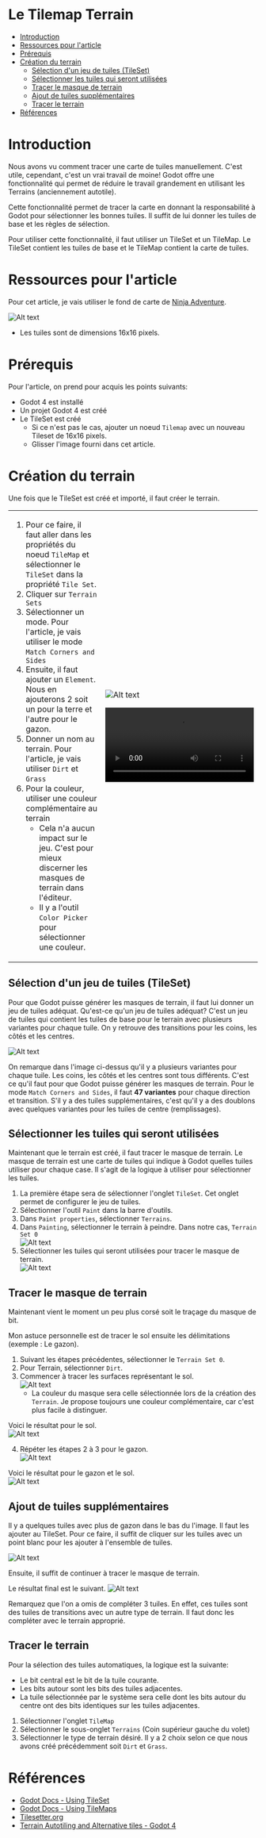# Le Tilemap Terrain <!-- omit in toc -->

- [Introduction](#introduction)
- [Ressources pour l'article](#ressources-pour-larticle)
- [Prérequis](#prérequis)
- [Création du terrain](#création-du-terrain)
  - [Sélection d'un jeu de tuiles (TileSet)](#sélection-dun-jeu-de-tuiles-tileset)
  - [Sélectionner les tuiles qui seront utilisées](#sélectionner-les-tuiles-qui-seront-utilisées)
  - [Tracer le masque de terrain](#tracer-le-masque-de-terrain)
  - [Ajout de tuiles supplémentaires](#ajout-de-tuiles-supplémentaires)
  - [Tracer le terrain](#tracer-le-terrain)
- [Références](#références)


# Introduction
Nous avons vu comment tracer une carte de tuiles manuellement. C'est utile, cependant, c'est un vrai travail de moine! Godot offre une fonctionnalité qui permet de réduire le travail grandement en utilisant les Terrains (anciennement autotile).

Cette fonctionnalité permet de tracer la carte en donnant la responsabilité à Godot pour sélectionner les bonnes tuiles. Il suffit de lui donner les tuiles de base et les règles de sélection.

Pour utiliser cette fonctionnalité, il faut utiliser un TileSet et un TileMap. Le TileSet contient les tuiles de base et le TileMap contient la carte de tuiles.

# Ressources pour l'article
Pour cet article, je vais utiliser le fond de carte de [Ninja Adventure](https://pixel-boy.itch.io/ninja-adventure-asset-pack).

![Alt text](assets/TilesetFloor.png)
- Les tuiles sont de dimensions 16x16 pixels.

# Prérequis
Pour l'article, on prend pour acquis les points suivants:
- Godot 4 est installé
- Un projet Godot 4 est créé
- Le TileSet est créé
  - Si ce n'est pas le cas, ajouter un noeud `Tilemap` avec un nouveau Tileset de 16x16 pixels.
  - Glisser l'image fourni dans cet article.

# Création du terrain
Une fois que le TileSet est créé et importé, il faut créer le terrain.

<table>
<tr><td>

1. Pour ce faire, il faut aller dans les propriétés du noeud `TileMap` et sélectionner le `TileSet` dans la propriété `Tile Set`. 
2. Cliquer sur `Terrain Sets`
3. Sélectionner un mode. Pour l'article, je vais utiliser le mode `Match Corners and Sides`
4. Ensuite, il faut ajouter un `Element`. Nous en ajouterons 2 soit un pour la terre et l'autre pour le gazon.
5. Donner un nom au terrain. Pour l'article, je vais utiliser `Dirt` et `Grass`
6. Pour la couleur, utiliser une couleur complémentaire au terrain
   - Cela n'a aucun impact sur le jeu. C'est pour mieux discerner les masques de terrain dans l'éditeur.
   - Il y a l'outil `Color Picker` pour sélectionner une couleur.

</td><td>

![Alt text](assets/tilset_add_terrains.gif)

<video src="assets/tileset_select_color.mp4" controls title="Title"></video>

</td></tr>
</table>

## Sélection d'un jeu de tuiles (TileSet)
Pour que Godot puisse générer les masques de terrain, il faut lui donner un jeu de tuiles adéquat. Qu'est-ce qu'un jeu de tuiles adéquat? C'est un jeu de tuiles qui contient les tuiles de base pour le terrain avec plusieurs variantes pour chaque tuile. On y retrouve des transitions pour les coins, les côtés et les centres.

![Alt text](assets/ninja_dark_grass.png)

On remarque dans l'image ci-dessus qu'il y a plusieurs variantes pour chaque tuile. Les coins, les côtés et les centres sont tous différents. C'est ce qu'il faut pour que Godot puisse générer les masques de terrain. Pour le mode `Match Corners and Sides`, il faut **47 variantes** pour chaque direction et transition. S'il y a des tuiles supplémentaires, c'est qu'il y a des doublons avec quelques variantes pour les tuiles de centre (remplissages).

## Sélectionner les tuiles qui seront utilisées
Maintenant que le terrain est créé, il faut tracer le masque de terrain. Le masque de terrain est une carte de tuiles qui indique à Godot quelles tuiles utiliser pour chaque case. Il s'agit de la logique à utiliser pour sélectionner les tuiles.

1. La première étape sera de sélectionner l'onglet `TileSet`. Cet onglet permet de configurer le jeu de tuiles.
2. Sélectionner l'outil `Paint` dans la barre d'outils.
3. Dans `Paint properties`, sélectionner `Terrains`.
4. Dans `Painting`, sélectionner le terrain à peindre. Dans notre cas, `Terrain Set 0` <br/> 
![Alt text](assets/Tilet_paint_properties.png)
5. Sélectionner les tuiles qui seront utilisées pour tracer le masque de terrain. <br /> ![Alt text](assets/tileset_paint_select.gif)

## Tracer le masque de terrain
Maintenant vient le moment un peu plus corsé soit le traçage du masque de bit.

Mon astuce personnelle est de tracer le sol ensuite les délimitations (exemple : Le gazon).

1. Suivant les étapes précédentes, sélectionner le `Terrain Set 0`.
2. Pour Terrain, sélectionner `Dirt`.
3. Commencer à tracer les surfaces représentant le sol. <br /> ![Alt text](assets/tileset_paint_dirt.gif)
   - La couleur du masque sera celle sélectionnée lors de la création des `Terrain`. Je propose toujours une couleur complémentaire, car c'est plus facile à distinguer.

Voici le résultat pour le sol. <br />
![Alt text](assets/tileset_paint_dirt_done.png)

4. Répéter les étapes 2 à 3 pour le gazon. <br/>
![Alt text](assets/tileset_paint_grass.gif)

Voici le résultat pour le gazon et le sol. <br />
![Alt text](assets/tileset_grass_done.png)

## Ajout de tuiles supplémentaires
Il y a quelques tuiles avec plus de gazon dans le bas du l'image. Il faut les ajouter au TileSet. Pour ce faire, il suffit de cliquer sur les tuiles avec un point blanc pour les ajouter à l'ensemble de tuiles.

![Alt text](assets/tileset_paint_grass_add.gif)

Ensuite, il suffit de continuer à tracer le masque de terrain.

Le résultat final est le suivant.
![Alt text](assets/tileset_paint_grass_extra_done.png)

Remarquez que l'on a omis de compléter 3 tuiles. En effet, ces tuiles sont des tuiles de transitions avec un autre type de terrain. Il faut donc les compléter avec le terrain approprié.

## Tracer le terrain

Pour la sélection des tuiles automatiques, la logique est la suivante:
- Le bit central est le bit de la tuile courante.
- Les bits autour sont les bits des tuiles adjacentes.
- La tuile sélectionnée par le système sera celle dont les bits autour du centre ont des bits identiques sur les tuiles adjacentes.

1. Sélectionner l'onglet `TileMap`
2. Sélectionner le sous-onglet `Terrains` (Coin supérieur gauche du volet)
3. Sélectionner le type de terrain désiré. Il y a 2 choix selon ce que nous avons créé précédemment soit `Dirt` et `Grass`.


# Références
- [Godot Docs - Using TileSet](https://docs.godotengine.org/en/stable/tutorials/2d/using_tilesets.html#doc-using-tilesets)
- [Godot Docs - Using TileMaps](https://docs.godotengine.org/en/stable/tutorials/2d/using_tilemaps.html)
- [Tilesetter.org](https://www.tilesetter.org/)
- [Terrain Autotiling and Alternative tiles - Godot 4](https://youtu.be/vV8uKN1VnN4?si=JvF7z2vFa5sNdplm)
